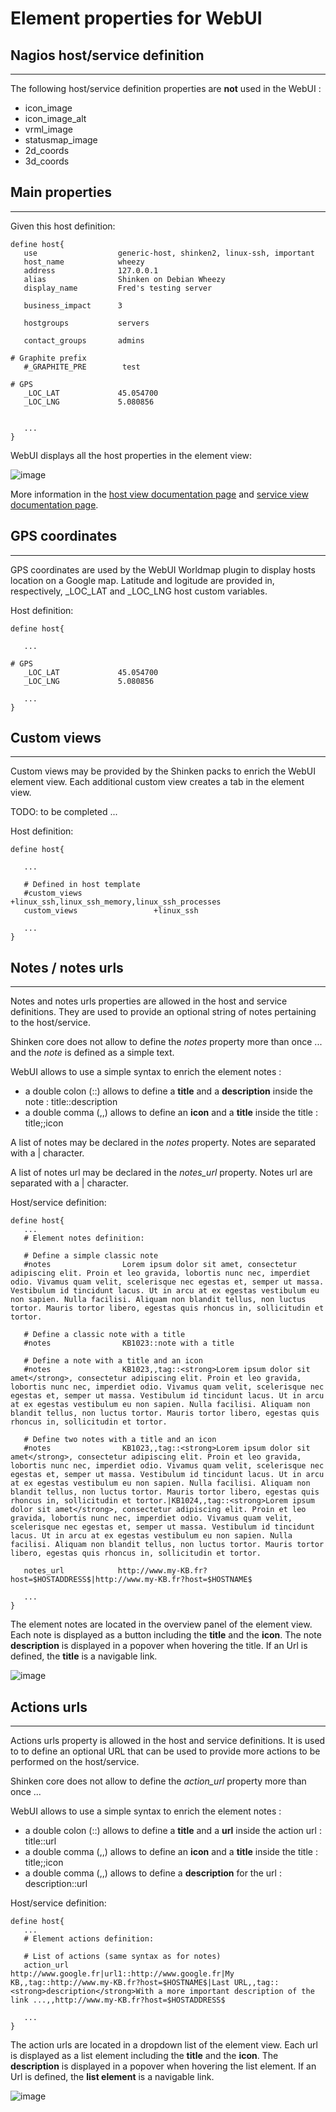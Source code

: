 # Element properties for WebUI


## Nagios host/service definition
------------------------------------

The following host/service definition properties are **not** used in the WebUI : 

- icon_image
- icon_image_alt
- vrml_image
- statusmap_image
- 2d_coords
- 3d_coords


## Main properties
------------------------------------

Given this host definition:
```
define host{
   use                  generic-host, shinken2, linux-ssh, important
   host_name            wheezy
   address              127.0.0.1
   alias                Shinken on Debian Wheezy
   display_name         Fred's testing server

   business_impact      3

   hostgroups           servers

   contact_groups       admins

# Graphite prefix
   #_GRAPHITE_PRE        test

# GPS
   _LOC_LAT             45.054700
   _LOC_LNG             5.080856

   
   ...
}
```

WebUI displays all the host properties in the element view: 

![image](element-notes.jpg)

More information in the [host view documentation page](./host_view.md) and [service view documentation page](./service_view.md).



## GPS coordinates
------------------------------------

GPS coordinates are used by the WebUI Worldmap plugin to display hosts location on a Google map. Latitude and logitude are provided in, respectively, _LOC_LAT and _LOC_LNG host custom variables.

Host definition:
```
define host{

   ... 
   
# GPS
   _LOC_LAT             45.054700
   _LOC_LNG             5.080856

   ...
}
```



## Custom views
------------------------------------

Custom views may be provided by the Shinken packs to enrich the WebUI element view. Each additional custom view creates a tab in the element view.

TODO: to be completed ...


Host definition:
```
define host{

   ... 

   # Defined in host template
   #custom_views                 +linux_ssh,linux_ssh_memory,linux_ssh_processes
   custom_views                 +linux_ssh

   ...
}
```



## Notes / notes urls
------------------------------------

Notes and notes urls properties are allowed in the host and service definitions. They are used to provide an optional string of notes pertaining to the host/service.

Shinken core does not allow to define the *notes* property more than once ... and the *note* is defined as a simple text.

WebUI allows to use a simple syntax to enrich the element notes : 

- a double colon (::) allows to define a **title** and a **description** inside the note : title::description
- a double comma (,,) allows to define an **icon** and a **title** inside the title : title;;icon

A list of notes may be declared in the *notes* property. Notes are separated with a | character.

A list of notes url may be declared in the *notes_url* property. Notes url are separated with a | character.

Host/service definition:
```
define host{
   ...
   # Element notes definition:
   
   # Define a simple classic note
   #notes                Lorem ipsum dolor sit amet, consectetur adipiscing elit. Proin et leo gravida, lobortis nunc nec, imperdiet odio. Vivamus quam velit, scelerisque nec egestas et, semper ut massa. Vestibulum id tincidunt lacus. Ut in arcu at ex egestas vestibulum eu non sapien. Nulla facilisi. Aliquam non blandit tellus, non luctus tortor. Mauris tortor libero, egestas quis rhoncus in, sollicitudin et tortor.
   
   # Define a classic note with a title
   #notes                KB1023::note with a title

   # Define a note with a title and an icon
   #notes                KB1023,,tag::<strong>Lorem ipsum dolor sit amet</strong>, consectetur adipiscing elit. Proin et leo gravida, lobortis nunc nec, imperdiet odio. Vivamus quam velit, scelerisque nec egestas et, semper ut massa. Vestibulum id tincidunt lacus. Ut in arcu at ex egestas vestibulum eu non sapien. Nulla facilisi. Aliquam non blandit tellus, non luctus tortor. Mauris tortor libero, egestas quis rhoncus in, sollicitudin et tortor.

   # Define two notes with a title and an icon
   #notes                KB1023,,tag::<strong>Lorem ipsum dolor sit amet</strong>, consectetur adipiscing elit. Proin et leo gravida, lobortis nunc nec, imperdiet odio. Vivamus quam velit, scelerisque nec egestas et, semper ut massa. Vestibulum id tincidunt lacus. Ut in arcu at ex egestas vestibulum eu non sapien. Nulla facilisi. Aliquam non blandit tellus, non luctus tortor. Mauris tortor libero, egestas quis rhoncus in, sollicitudin et tortor.|KB1024,,tag::<strong>Lorem ipsum dolor sit amet</strong>, consectetur adipiscing elit. Proin et leo gravida, lobortis nunc nec, imperdiet odio. Vivamus quam velit, scelerisque nec egestas et, semper ut massa. Vestibulum id tincidunt lacus. Ut in arcu at ex egestas vestibulum eu non sapien. Nulla facilisi. Aliquam non blandit tellus, non luctus tortor. Mauris tortor libero, egestas quis rhoncus in, sollicitudin et tortor.

   notes_url            http://www.my-KB.fr?host=$HOSTADDRESS$|http://www.my-KB.fr?host=$HOSTNAME$
   
   ...
}
```

The element notes are located in the overview panel of the element view. Each note is displayed as a button including the **title** and the **icon**. The note **description** is displayed in a popover when hovering the title. If an Url is defined, the **title** is a navigable link.

![image](element-notes.jpg)





## Actions urls
------------------------------------

Actions urls property is allowed in the host and service definitions. It is used to to define an optional URL that can be used to provide more actions to be performed on the host/service.

Shinken core does not allow to define the *action_url* property more than once ... 

WebUI allows to use a simple syntax to enrich the element notes : 

- a double colon (::) allows to define a **title** and a **url** inside the action url : title::url
- a double comma (,,) allows to define an **icon** and a **title** inside the title : title;;icon
- a double comma (,,) allows to define a **description** for the url : description::url

Host/service definition:
```
define host{
   ...
   # Element actions definition:
   
   # List of actions (same syntax as for notes)
   action_url           http://www.google.fr|url1::http://www.google.fr|My KB,,tag::http://www.my-KB.fr?host=$HOSTNAME$|Last URL,,tag::<strong>description</strong>With a more important description of the link ...,,http://www.my-KB.fr?host=$HOSTADDRESS$

   ...
}
```

The action urls are located in a dropdown list of the element view. Each url is displayed as a list element including the **title** and the **icon**. The **description** is displayed in a popover when hovering the list element. If an Url is defined, the **list element** is a navigable link.


![image](element-urls.jpg)
